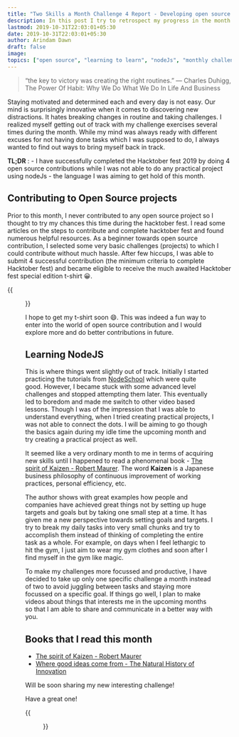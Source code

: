```yaml
---
title: "Two Skills a Month Challenge 4 Report - Developing open source contribution habit and learning the basics of NodeJS"
description: In this post I try to retrospect my progress in the month of October with respect to the challenge.
lastmod: 2019-10-31T22:03:01+05:30
date: 2019-10-31T22:03:01+05:30
author: Arindam Dawn
draft: false
image:
topics: ["open source", "learning to learn", "nodeJs", "monthly challenge"]
---
```


> “the key to victory was creating the right routines.”
> ― Charles Duhigg, The Power Of Habit: Why We Do What We Do In Life And Business

Staying motivated and determined each and every day is not easy. Our mind is surprisingly innovative when it comes to discovering new distractions. It hates breaking changes in routine and taking challenges. I realized myself getting out of track with my challenge exercises several times during the month. While my mind was always ready with different excuses for not having done tasks which I was supposed to do, I always wanted to find out ways to bring myself back in track.

**TL;DR** : - I have successfully completed the Hacktober fest 2019 by doing 4 open source contributions while I was not able to do any practical project using nodeJs - the language I was aiming to get hold of this month.

## Contributing to Open Source projects

Prior to this month, I never contributed to any open source project so I thought to try my chances this time during the hacktober fest. I read some articles on the steps to contribute and complete hacktober fest and found numerous helpful resources. As a beginner towards open source contribution, I selected some very basic challenges (projects) to which I could contribute without much hassle. After few hiccups, I was able to submit 4 successful contribution (the minimum criteria to complete Hacktober fest) and became eligible to receive the much awaited Hacktober fest special edition t-shirt 😀.

{{<figure src= "https://lh3.googleusercontent.com/p3__XnG_MARyy2Dj_4UedugX7kF7u7A0LUJvqR3-WjZLSNa4iS41D54vhHcdKeHtFscaTcojq2cirJ77Ptj-vZxq4sECA2zNMI1BeFVC214HPI-lM8ydpglPNNjQtwmglJUWshQDnNc=w2400" caption= "My hacktober fest profile" class="tc">}}

I hope to get my t-shirt soon 😄. This was indeed a fun way to enter into the world of open source contribution and I would explore more and do better contributions in future.

## Learning NodeJS

This is where things went slightly out of track. Initially I started practicing the tutorials from [NodeSchool](https://nodeschool.io) which were quite good. However, I became stuck with some advanced level challenges and stopped attempting them later. This eventually led to boredom and made me switch to other video based lessons. Though I was of the impression that I was able to understand everything, when I tried creating practical projects, I was not able to connect the dots. I will be aiming to go though the basics again during my idle time the upcoming month and try creating a practical project as well.

It seemed like a very ordinary month to me in terms of acquiring new skills until I happened to read a phenomenal book - [The spirit of Kaizen - Robert Maurer](https://amzn.to/2Ns2kyt). The word **Kaizen** is a Japanese business philosophy of continuous improvement of working practices, personal efficiency, etc.

The author shows with great examples how people and companies have achieved great things not by setting up huge targets and goals but by taking one small step at a time. It has given me a new perspective towards setting goals and targets. I try to break my daily tasks into very small chunks and try to accomplish them instead of thinking of completing the entire task as a whole. For example, on days when I feel lethargic to hit the gym, I just aim to wear my gym clothes and soon after I find myself in the gym like magic.

To make my challenges more focussed and productive, I have decided to take up only one specific challenge a month instead of two to avoid juggling between tasks and staying more focussed on a specific goal. If things go well, I plan to make videos about things that interests me in the upcoming months so that I am able to share and communicate in a better way with you.

## Books that I read this month

- [The spirit of Kaizen - Robert Maurer](https://amzn.to/2Ns2kyt)
- [Where good ideas come from - The Natural History of Innovation](https://amzn.to/2ptOmnR)

Will be soon sharing my new interesting challenge!

Have a great one!

{{<figure src= "https://media.giphy.com/media/3oKGzCvdJbyWsc5Nni/giphy.gif" caption= "Get set go!" class="tc">}}
